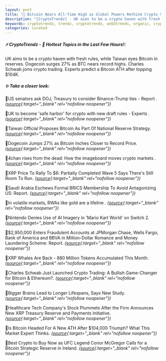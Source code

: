 ```yaml
---
layout: post
title: "🌇 Bitcoin Nears All-Time High as Global Powers Rethink Crypto Strategy Bitcoin News"
description: "[CryptoTrendz] - UK aims to be a crypto haven with fresh rules, while Taiwan eyes Bitcoin in reserves. Dogecoin surges 27% as BTC nears record highs. Charles Schwab joins crypto trading. Experts predict a Bitcoin ATH after topping $104K."
keywords: cryptotrendz, trendz, cryptotrends, web3trends, organic, crypto, XRP, Market, Bitcoin, AI, JPMorgan
categories: curated
---
```


##### ⚡ CryptoTrendz - 📌 *Hottest Topics in the Last Few Hours!:*

UK aims to be a crypto haven with fresh rules, while Taiwan eyes Bitcoin in reserves. Dogecoin surges 27% as BTC nears record highs. Charles Schwab joins crypto trading. Experts predict a Bitcoin ATH after topping $104K.

##### ✨ *Take a closer look:*


🔹US senators ask DOJ, Treasury to consider Binance-Trump ties - Report . *([source](https://s.avyag.com/v52t){:target="_blank" rel="nofollow noopener"})*

🔹UK to become 'safe harbor' for crypto with new draft rules - Experts . *([source](https://s.avyag.com/792a){:target="_blank" rel="nofollow noopener"})*

🔹Taiwan Official Proposes Bitcoin As Part Of National Reserve Strategy. *([source](https://s.avyag.com/hfbt){:target="_blank" rel="nofollow noopener"})*

🔹Dogecoin Jumps 27% as Bitcoin Inches Closer to Record Price. *([source](https://s.avyag.com/h3yz){:target="_blank" rel="nofollow noopener"})*

🔹4chan rises from the dead: How the imageboard moves crypto markets . *([source](https://s.avyag.com/29k2){:target="_blank" rel="nofollow noopener"})*

🔹XRP Price To Rally To $6: Partially Completed Wave 5 Says There's Still Room To Run. *([source](https://s.avyag.com/rrlv){:target="_blank" rel="nofollow noopener"})*

🔹Saudi Arabia Eschews Formal BRICS Membership To Avoid Antagonizing US: Report. *([source](https://s.avyag.com/v70c){:target="_blank" rel="nofollow noopener"})*

🔹In volatile markets, RWAs like gold are a lifeline . *([source](https://s.avyag.com/sreu){:target="_blank" rel="nofollow noopener"})*

🔹Nintendo Denies Use of AI Imagery in 'Mario Kart World' on Switch 2. *([source](https://s.avyag.com/0teo){:target="_blank" rel="nofollow noopener"})*

🔹$2,950,000 Enters Fraudulent Accounts at JPMorgan Chase, Wells Fargo, Bank of America and BBVA in Million-Dollar Romance and Money Laundering Scheme: Report. *([source](https://s.avyag.com/sepk){:target="_blank" rel="nofollow noopener"})*

🔹XRP Whales Are Back - 880 Million Tokens Accumulated This Month. *([source](https://s.avyag.com/py1t){:target="_blank" rel="nofollow noopener"})*

🔹Charles Schwab Just Launched Crypto Trading: A Bullish Game-Changer for Bitcoin & Ethereum?. *([source](https://s.avyag.com/l9lx){:target="_blank" rel="nofollow noopener"})*

🔹Bigger Brains Lead to Longer Lifespans, Says New Study. *([source](https://s.avyag.com/evhw){:target="_blank" rel="nofollow noopener"})*

🔹Healthcare Tech Company's Stock Plummets After the Firm Announces New XRP Treasury Reserve and Payments Initiative. *([source](https://s.avyag.com/orpm){:target="_blank" rel="nofollow noopener"})*

🔹Is Bitcoin Headed For A New ATH After $104,000 Triumph? What This Market Expert Thinks. *([source](https://s.avyag.com/geu0){:target="_blank" rel="nofollow noopener"})*

🔹Best Crypto to Buy Now as UFC Legend Conor McGregor Calls for a Bitcoin Strategic Reserve in Ireland. *([source](https://s.avyag.com/7r3y){:target="_blank" rel="nofollow noopener"})*

